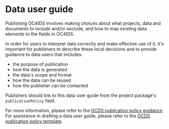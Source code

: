 # Data user guide

Publishing OC4IDS involves making choices about what projects, data and documents to include and/or exclude, and how to map existing data elements to the fields in OC4IDS.

In order for users to interpret data correctly and make effective use of it, it's important for publishers to describe these local decisions and to provide guidance to data users that includes:

* the purpose of publication
* how the data is generated
* the data's scope and format
* how the data can be reused
* how the publisher can be contacted

Publishers should link to this data user guide from the project package's `publicationPolicy` field.

For more information, please refer to the [OCDS publication policy guidance](https://standard.open-contracting.org/1.1/en/implementation/publication_policy/). For assistance in drafting a data user guide, please refer to the [OCDS publication policy template](https://www.open-contracting.org/resources/ocds-1-1-publication-policy-template/).
